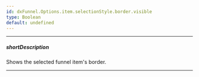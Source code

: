 ```yaml
---
id: dxFunnel.Options.item.selectionStyle.border.visible
type: Boolean
default: undefined
---
```

---
##### shortDescription
Shows the selected funnel item's border.

---
